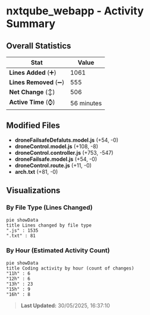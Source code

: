 # nxtqube_webapp - Activity Summary 

## Overall Statistics

| Stat                   | Value                                                             |
| ---------------------- | ----------------------------------------------------------------- |
| **Lines Added** (➕)   | 1061                                          |
| **Lines Removed** (➖) | 555                                        |
| **Net Change** (↕)    | 506                |
| **Active Time** (⌚)   | 56 minutes |


## Modified Files
- **droneFailsafeDefaluts.model.js** (+54, -0)
- **droneControl.model.js** (+108, -8)
- **droneControl.controller.js** (+753, -547)
- **droneFailsafe.model.js** (+54, -0)
- **droneControl.route.js** (+11, -0)
- **arch.txt** (+81, -0)

## Visualizations

### By File Type (Lines Changed)

```mermaid
pie showData
title Lines changed by file type
".js" : 1535
".txt" : 81
```

### By Hour (Estimated Activity Count)

```mermaid
pie showData
title Coding activity by hour (count of changes)
"11h" : 6
"12h" : 6
"13h" : 23
"15h" : 9
"16h" : 8
```


> **Last Updated:** 30/05/2025, 16:37:10